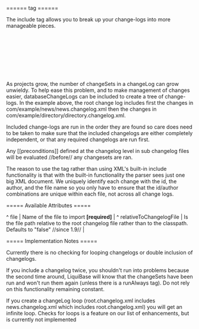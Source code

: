 ====== <include> tag ======

The include tag allows you to break up your change-logs into more manageable pieces.

<code xml>
<?xml version="1.0" encoding="UTF-8"?>

<databaseChangeLog
  xmlns="http://www.liquibase.org/xml/ns/dbchangelog/1.9"
  xmlns:xsi="http://www.w3.org/2001/XMLSchema-instance"
  xsi:schemaLocation="http://www.liquibase.org/xml/ns/dbchangelog/1.9
         http://www.liquibase.org/xml/ns/dbchangelog/dbchangelog-1.9.xsd">
    <include file="com/example/news/news.changelog.xml"/>
    <include file="com/example/directory/directory.changelog.xml"/>
</databaseChangeLog>
</code>                    

As projects grow, the number of changeSets in a changeLog can grow unwieldy. To help ease this problem, and to make management of changes easier, databaseChangeLogs can be included to create a tree of change-logs. In the example above, the root change log includes first the changes in com/example/news/news.changelog.xml then the changes in com/example/directory/directory.changelog.xml.

Included change-logs are run in the order they are found so care does need to be taken to make sure that the included changelogs are either completely independent, or that any required changelogs are run first.

Any [[preconditions]] defined at the changelog level in sub changelog files will be evaluated //before// any changesets are ran.

The reason to use the <include> tag rather than using XML's built-in include functionality is that with the built-in functionality the parser sees just one big XML document. We uniquely identify each change with the id, the author, and the file name so you only have to ensure that the id/author combinations are unique within each file, not across all change logs.

===== Available Attributes =====

^ file  | Name of the file to import **[required]** |
^ relativeToChangelogFile | Is the file path relative to the root changelog file rather than to the classpath.  Defaults to "false" //since 1.9// |


===== Implementation Notes =====

Currently there is no checking for looping changelogs or double inclusion of changelogs.

If you include a changelog twice, you shouldn't run into problems because the second time around, LiquiBase will know that the changeSets have been run and won't run them again (unless there is a runAlways tag). Do not rely on this functionality remaining constant.

If you create a changeLog loop (root.changelog.xml includes news.changelog.xml which includes root.changelog.xml) you will get an infinite loop. Checks for loops is a feature on our list of enhancements, but is currently not implemented
